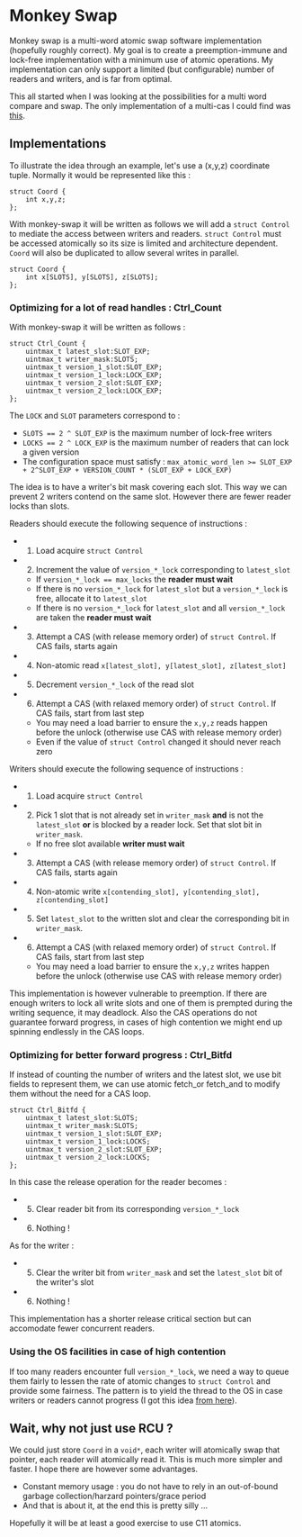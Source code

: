 # Monkey Swap

Monkey swap is a multi-word atomic swap software implementation (hopefully roughly correct).
My goal is to create a preemption-immune and lock-free implementation with a minimum use of atomic operations.
My implementation can only support a limited (but configurable) number of readers and writers, and is far from optimal.

This all started when I was looking at the possibilities for a multi word compare and swap.
The only implementation of a multi-cas I could find was [this][0].

## Implementations

To illustrate the idea through an example, let's use a (x,y,z) coordinate tuple. Normally it would be represented like this :

    struct Coord {
        int x,y,z;
    };

With monkey-swap it will be written as follows we will add a `struct Control` to mediate the access between writers and readers.
`struct Control` must be accessed atomically so its size is limited and architecture dependent. 
`Coord` will also be duplicated to allow several writes in parallel.

    struct Coord {
        int x[SLOTS], y[SLOTS], z[SLOTS];
    };

### Optimizing for a lot of read handles : Ctrl_Count

With monkey-swap it will be written as follows :

    struct Ctrl_Count {
        uintmax_t latest_slot:SLOT_EXP;
        uintmax_t writer_mask:SLOTS;
        uintmax_t version_1_slot:SLOT_EXP;
        uintmax_t version_1_lock:LOCK_EXP;
        uintmax_t version_2_slot:SLOT_EXP;
        uintmax_t version_2_lock:LOCK_EXP;
    };

The `LOCK` and `SLOT` parameters correspond to : 

* `SLOTS == 2 ^ SLOT_EXP` is the maximum number of lock-free writers
* `LOCKS == 2 ^ LOCK_EXP` is the maximum number of readers that can lock a given version
* The configuration space must satisfy : `max_atomic_word_len >= SLOT_EXP + 2^SLOT_EXP + VERSION_COUNT * (SLOT_EXP + LOCK_EXP)` 

The idea is to have a writer's bit mask covering each slot. This way we can prevent 2 writers contend on the same slot.
However there are fewer reader locks than slots.

Readers should execute the following sequence of instructions :

* 1. Load acquire `struct Control`
* 2. Increment the value of `version_*_lock` corresponding to `latest_slot`
  * If `version_*_lock == max_locks` the **reader must wait** 
  * If there is no `version_*_lock` for `latest_slot` but a `version_*_lock` is free, allocate it to `latest_slot`
  * If there is no `version_*_lock` for `latest_slot` and all `version_*_lock` are taken the **reader must wait**
* 3. Attempt a CAS (with release memory order) of `struct Control`. If CAS fails, starts again
* 4. Non-atomic read `x[latest_slot], y[latest_slot], z[latest_slot]`
* 5. Decrement `version_*_lock` of the read slot
* 6. Attempt a CAS (with relaxed memory order) of `struct Control`. If CAS fails, start from last step
  * You may need a load barrier to ensure the `x,y,z` reads happen before the unlock (otherwise use CAS with release memory order)
  * Even if the value of `struct Control` changed it should never reach zero

Writers should execute the following sequence of instructions :

* 1. Load acquire `struct Control`
* 2. Pick 1 slot that is not already set in `writer_mask` **and** is not the `latest_slot` **or** is blocked by a reader lock. Set that slot bit in `writer_mask`.
  * If no free slot available **writer must wait**
* 3. Attempt a CAS (with release memory order) of `struct Control`. If CAS fails, starts again
* 4. Non-atomic write `x[contending_slot], y[contending_slot], z[contending_slot]`
* 5. Set `latest_slot` to the written slot and clear the corresponding bit in `writer_mask`.
* 6. Attempt a CAS (with relaxed memory order) of `struct Control`. If CAS fails, start from last step
  * You may need a load barrier to ensure the `x,y,z` writes happen before the unlock (otherwise use CAS with release memory order)

This implementation is however vulnerable to preemption. If there are enough writers to lock all write slots and one of them is prempted during the writing sequence, it may deadlock.
Also the CAS operations do not guarantee forward progress, in cases of high contention we might end up spinning endlessly in the CAS loops.

### Optimizing for better forward progress : Ctrl_Bitfd

If instead of counting the number of writers and the latest slot, we use bit fields to represent them, we can use atomic fetch_or fetch_and to modify them without the need for a CAS loop.

    struct Ctrl_Bitfd {
        uintmax_t latest_slot:SLOTS;
        uintmax_t writer_mask:SLOTS;
        uintmax_t version_1_slot:SLOT_EXP;
        uintmax_t version_1_lock:LOCKS;
        uintmax_t version_2_slot:SLOT_EXP;
        uintmax_t version_2_lock:LOCKS;
    };

In this case the release operation for the reader becomes :

* 5. Clear reader bit from its corresponding `version_*_lock`
* 6. Nothing !

As for the writer :

* 5. Clear the writer bit from `writer_mask` and set the `latest_slot` bit of the writer's slot
* 6. Nothing !

This implementation has a shorter release critical section but can accomodate fewer concurrent readers. 

### Using the OS facilities in case of high contention

If too many readers encounter full `version_*_lock`, we need a way to queue them fairly to lessen the rate of atomic changes to `struct Control` and provide some fairness.
The pattern is to yield the thread to the OS in case writers or readers cannot progress (I got this idea [from here][1]).

## Wait, why not just use RCU ?

We could just store `Coord` in a `void*`, each writer will atomically swap that pointer, each reader will atomically read it.
This is much more simpler and faster. I hope there are however some advantages.

* Constant memory usage : you do not have to rely in an out-of-bound garbage collection/harzard pointers/grace period
* And that is about it, at the end this is pretty silly ...

Hopefully it will be at least a good exercise to use C11 atomics.

[0]: https://www.cl.cam.ac.uk/techreports/UCAM-CL-TR-579.pdf
[1]: http://preshing.com/20150316/semaphores-are-surprisingly-versatile/

